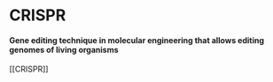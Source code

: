 # CRISPR
#### Gene editing technique in molecular engineering that allows editing genomes of living organisms


[[CRISPR]]